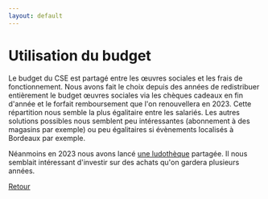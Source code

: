 ```yaml
---
layout: default
---
```



# Utilisation du budget

Le budget du CSE est partagé entre les œuvres sociales et les frais de fonctionnement. Nous avons fait le choix depuis des années de redistribuer entièrement le budget œuvres sociales via les chèques cadeaux en fin d'année et le forfait remboursement que l'on renouvellera en 2023. Cette répartition nous semble la plus égalitaire entre les salariés. Les autres solutions possibles nous semblent peu intéressantes (abonnement à des magasins par exemple) ou peu égalitaires si évènements localisés à Bordeaux par exemple.

Néanmoins en 2023 nous avons lancé [une ludothèque](./ludo.html) partagée. Il nous semblait intéressant d'investir sur des achats qu'on gardera plusieurs années.
 




[Retour](./)
